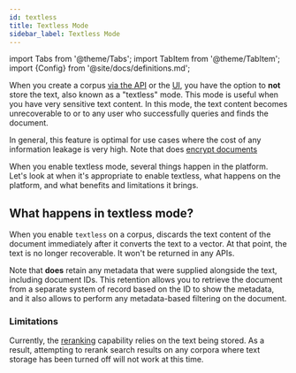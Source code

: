 ```yaml
---
id: textless
title: Textless Mode
sidebar_label: Textless Mode
---
```


import Tabs from '@theme/Tabs';
import TabItem from '@theme/TabItem';
import {Config} from '@site/docs/definitions.md';

When you create a corpus [via the API](/docs/api-reference/admin-apis/create-corpus) or the
[UI](/docs/console-ui/creating-a-corpus), you have the option to **not** store the text, 
also known as a "textless" mode. This mode is useful when you have very 
sensitive text content. In this mode, the text content becomes 
unrecoverable to <Config v="names.product"/> or to any user who successfully queries and 
finds the document.

In general, this feature is optimal for use cases where the cost of any
information leakage is very high. Note that <Config v="names.product"/> does
[encrypt documents](encryption)

When you enable textless mode, several things happen in the platform.  
Let's look at when it's appropriate to enable textless, what happens on the 
platform, and what benefits and limitations it brings.

## What happens in textless mode?

When you enable `textless` on a corpus, <Config v="names.product"/> discards
the text content of the document immediately after it converts the text to a
vector. At that point, the text is no longer recoverable. It won't be
returned in any <Config v="names.product"/> APIs.

Note that <Config v="names.product"/> **does** retain any metadata that were supplied 
alongside the text, including document IDs. This retention allows you to 
retrieve the document from a separate system of record based on the ID to show 
the metadata, and it also allows <Config v="names.product"/> to perform any metadata-based 
filtering on the document.

### Limitations

Currently, the [reranking](/docs/api-reference/search-apis/reranking) capability relies on
the text being stored.  As a result, attempting to rerank search results on any
corpora where text storage has been turned off will not work at this time.